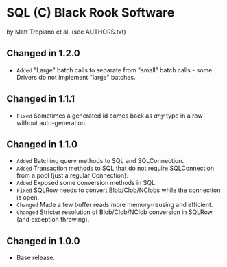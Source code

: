 SQL (C) Black Rook Software 
===========================
by Matt Tropiano et al. (see AUTHORS.txt)


Changed in 1.2.0
----------------

- `Added` "Large" batch calls to separate from "small" batch calls - some Drivers do not implement "large" batches.


Changed in 1.1.1
----------------

- `Fixed` Sometimes a generated id comes back as *any* type in a row without auto-generation.


Changed in 1.1.0
----------------

- `Added` Batching query methods to SQL and SQLConnection.
- `Added` Transaction methods to SQL that do not require SQLConnection from a pool (just a regular Connection). 
- `Added` Exposed some conversion methods in SQL. 
- `Fixed` SQLRow needs to convert Blob/Clob/NClobs while the connection is open. 
- `Changed` Made a few buffer reads more memory-reusing and efficient. 
- `Changed` Stricter resolution of Blob/Clob/NClob conversion in SQLRow (and exception throwing). 


Changed in 1.0.0
----------------

- Base release.
